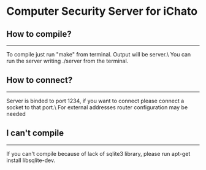 # Computer Security Server for iChato

## How to compile?
****
To compile just run "make" from terminal. Output will be server.\\
You can run the server writing ./server from the terminal.

## How to connect?
****
Server is binded to port 1234, if you want to connect please connect a socket to that port.\\
For external addresses router configuration may be needed

## I can't compile
****
If you can't compile because of lack of sqlite3 library, please run apt-get install libsqlite-dev.